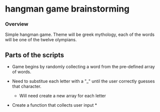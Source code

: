 # hangman game brainstorming

### Overview
Simple hangman game. Theme will be greek mythology, each of the words will be one of the twelve olympians.

## Parts of the scripts

* Game begins by randomly collecting a word from the pre-defined array of words.

* Need to substitue each letter with a "_" until the user correctly guesses that character.
    * Will need create a new array for each letter

* Create a function that collects user input
    *